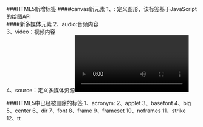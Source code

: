 ###HTML5新增标签
####canvas新元素
1、<convas>: 定义图形，该标签基于JavaScript的绘图API<br/>
####新多媒体元素
2、audio:音频内容<br/>
3、video：视频内容<br/>
4、source：定义多媒体资源<video>和<audio><br/>
5、embed: 侵入的内容，比如插件<br/>
6、track:为诸如 <video> 和 <audio> 元素之类的媒介规定外部文本轨道。<br/>
####新表单元素
7、datalist: 选项列表。请与input元素配合使用钙元素，来定义input可能的值<br/>
8、keyqen:用于表单的密匙对生成器字段<br/>
9、output: 定义不同的输出，比如脚本的输出<br/>
####新的语义和结构元素
1、article：页面独立的内容区域<br/>
2、aside：页面的侧边栏内容<br/>
3、bdi: 允许设置一段文本脱离其父元素的文本方向设置。<br/>
4、command： 定义命令按钮<br/>
5、details：定义秒速文档或文档某个部分的细节<br/>
6、dialog：定义对话框<br/>
7、summary: 变迁包含details元素的标题<br/>
8、figure：规定独立的流内容<br/>
9、figcaption： 定义figure的标题<br/>
10、footer: 定义section或document的页脚<br/>
11、header： 文档的头部区域<br/>
12、mark：带有记号的文本<br/>
13、meter: 度量衡，仅用于已知最大和最小值的度量<br/>
14、nav: 导航链接的部分<br/>
15、progress: 任何类型的任务的进度<br/>
16、ruby: 定义注释（中文注音或字符）<br/>
17、rt:义字符的解释或发音<br/>
18、rp:在ruby注释中使用，定义不支持 ruby 元素的浏览器所显示的内容<br/>
19、section：定义文档中的节（section、区段）<br/>
20、time：日期或时间<br/>
21、wbr: 文本中的何处适合添加换行符<br/>

###HTML5中已经被删除的标签
1、acronym:
2、applet
3、basefont
4、big
5、center
6、dir
7、font
8、frame
9、frameset
10、noframes
11、strike
12、tt
